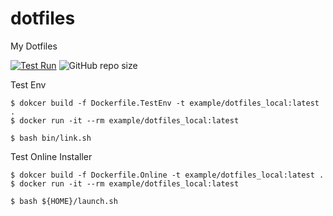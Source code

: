 # dotfiles

My Dotfiles

[![Test Run](https://github.com/Kazanami/dotfiles/actions/workflows/linux.yml/badge.svg)](https://github.com/Kazanami/dotfiles/actions/workflows/linux.yml)
![GitHub repo size](https://img.shields.io/github/repo-size/Kazanami/dotfiles?logo=github)

Test Env
```
$ dokcer build -f Dockerfile.TestEnv -t example/dotfiles_local:latest .
$ docker run -it --rm example/dotfiles_local:latest

$ bash bin/link.sh
```

Test Online Installer 
```
$ dokcer build -f Dockerfile.Online -t example/dotfiles_local:latest .
$ docker run -it --rm example/dotfiles_local:latest

$ bash ${HOME}/launch.sh
```
